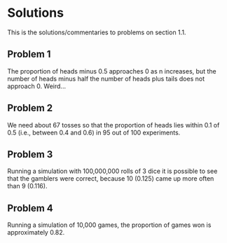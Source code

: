 Solutions
=========

This is the solutions/commentaries to problems on section 1.1.

Problem 1
---------

The proportion of heads minus 0.5 approaches 0 as n increases, but the number
of heads minus half the number of heads plus tails does not approach 0.  Weird...

Problem 2
---------

We need about 67 tosses so that the proportion of heads lies within 0.1 of
0.5 (i.e., between 0.4 and 0.6) in 95 out of 100 experiments.

Problem 3
---------

Running a simulation with 100,000,000 rolls of 3 dice it is possible to see
that the gamblers were correct, because 10 (0.125) came up more often than
9 (0.116).

Problem 4
---------

Running a simulation of 10,000 games, the proportion of games won is
approximately 0.82.
